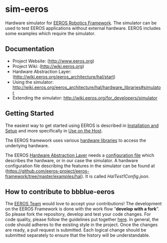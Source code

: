 # sim-eeros
Hardware simulator for [EEROS Robotics Framework](https://github.com/eeros-project/eeros-framework).
The simulator can be used to test EEROS applications without external hardware. EEROS includes some examples which require the simulator.

## Documentation
- Project Website: (http://www.eeros.org)
- Project Wiki: (http://wiki.eeros.org)
- Hardware Abstraction Layer: (http://wiki.eeros.org/eeros_architecture/hal/start) 
- Using the simulator: http://wiki.eeros.org/eeros_architecture/hal/hardware_libraries#simulator
- Extending the simulator: http://wiki.eeros.org/for_developers/simulator 

## Getting Started

The easiest way to get started using EEROS is described in [Installation and Setup](https://wiki.eeros.org/getting_started/install_and_setup_development_environment) and more specifically in [Use on the Host](https://wiki.eeros.org/getting_started/install_and_setup_development_environment/use_on_host).

The EEROS framework uses various [hardware libraries](http://wiki.eeros.org/eeros_architecture/hal/hardware_libraries) to access the underlying hardware.

The EEROS [Hardware Abstraction Layer](http://wiki.eeros.org/eeros_architecture/hal/start) needs a [configuration file](http://wiki.eeros.org/eeros_architecture/hal/configuration_file) which describes the hardware, or in our case the simulator. A hardware configuration file describing the features in the simulator can be found at (https://github.com/eeros-project/eeros-framework/tree/master/examples/hal). It is called *HalTest1Config.json*.


## How to contribute to bbblue-eeros

The [EEROS Team](http://eeros.org/eeros-team/) would love to accept your contributions! The development on the EEROS Framework is done with the work flow “**develop with a fork**”. So please fork the repository, develop and test your code changes. For code quality, please follow the guidelines put together [here](http://wiki.eeros.org/for_developers/start). In general, the code should adheres to the existing style in the project. Once the changes are ready, a pull request is submitted. Each logical change should be submitted separately to ensure that the history will be understandable.
